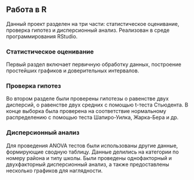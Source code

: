 ## Работа в R
Данный проект разделен на три части: статистическое оценивание, проверка гипотез и дисперсионный анализ. Реализован в среде программирования RStudio.
### Статистическое оценивание
Первый раздел включает первичную обработку данных, построение простейших графиков и доверительных интервалов.
### Проверка гипотез
Во втором разделе были проверены гипотезы о равенстве двух дисперсий, о равенстве двух средних с помощью t-теста Стьюдента.
В конце выборка была проверена на соответствие нормальному распределению с помощью теста Шапиро-Уилка, Жарка-Бера и др.
### Дисперсионный анализ
Для проведения ANOVA тестов были использованы другие данные, формирующие сводную таблицу. Данные делились на категории по номеру района и типу школы. 
Были проведены однофакторный и двухфакторный дисперсионный анализ, а также предоставлены несколько графиков для наглядности.
